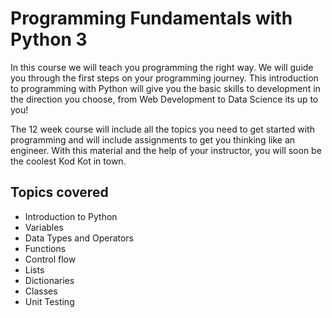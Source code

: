 # Programming Fundamentals with Python 3

In this course we will teach you programming the right way. We will guide you through the first steps on your programming journey. This introduction to programming with Python will give you the basic skills to development in the direction you choose, from Web Development to Data Science its up to you!

The 12 week course will include all the topics you need to get started with programming and will include assignments to get you thinking like an engineer. With this material and the help of your instructor, you will soon be the coolest Kod Kot in town.

## Topics covered

* Introduction to Python
* Variables
* Data Types and Operators
* Functions
* Control flow
* Lists
* Dictionaries
* Classes
* Unit Testing
